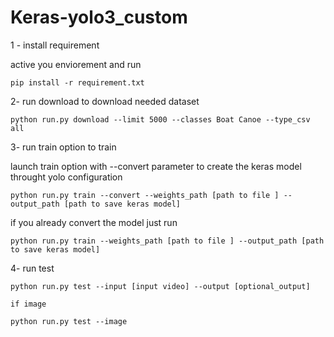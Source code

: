 # Keras-yolo3_custom
1  - install requirement

 active you enviorement and run 

    pip install -r requirement.txt

2- run download to download needed dataset

    python run.py download --limit 5000 --classes Boat Canoe --type_csv all
3- run train option to train

launch train option  with --convert parameter to create the keras model throught yolo configuration

    python run.py train --convert --weights_path [path to file ] --output_path [path to save keras model] 

if you already convert the model just run

    python run.py train --weights_path [path to file ] --output_path [path to save keras model]

4- run test 

    python run.py test --input [input video] --output [optional_output]

    if image 

    python run.py test --image



